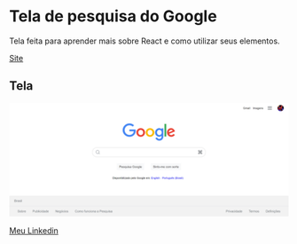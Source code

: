 # Tela de pesquisa do Google

Tela feita para aprender mais sobre React e como utilizar seus elementos.

[Site](https://kaio-matos.github.io/googleSearch/)

## Tela

![image](./public/assets/screenshot.png)

[Meu Linkedin](https://www.linkedin.com/in/kaio-matos-9532271a5)
